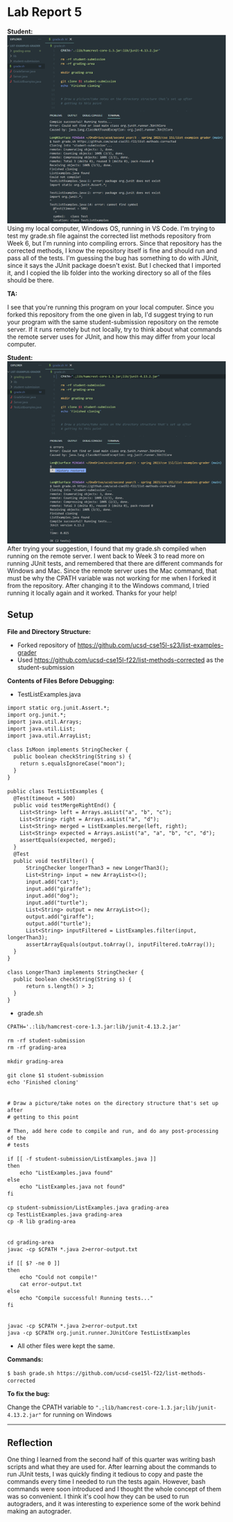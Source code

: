 # Lab Report 5
**Student:**
![Image](grade_bug.png)
Using my local computer, Windows OS, running in VS Code.
I'm trying to test my grade.sh file against the corrected list methods repository from Week 6, but I'm running into compiling errors.
Since that repository has the corrected methods, I know the repository itself is fine and should run and pass all of the tests.
I'm guessing the bug has something to do with JUnit, since it says the JUnit package doesn't exist. But I checked that I imported it, 
and I copied the lib folder into the working directory so all of the files should be there.

**TA:**

I see that you're running this program on your local computer. Since you forked this repository from the one given in lab, I'd suggest
trying to run your program with the same student-submission repository on the remote server. If it runs remotely but not locally,
try to think about what commands the remote server uses for JUnit, and how this may differ from your local computer.


**Student:**
![Image](bash_successful.png)
After trying your suggestion, I found that my grade.sh compiled when running on the remote server. I went back to Week 3 to read more on running JUnit tests, and remembered that there are different commands for Windows and Mac. Since the remote server uses the Mac command, that must be why the CPATH variable was not working for me when I forked it from the repository. After changing it to the Windows command, I tried running it locally again and it worked. Thanks for your help!

## Setup
**File and Directory Structure:**
* Forked repository of https://github.com/ucsd-cse15l-s23/list-examples-grader
* Used https://github.com/ucsd-cse15l-f22/list-methods-corrected as the student-submission

**Contents of Files Before Debugging:**
* TestListExamples.java

```
import static org.junit.Assert.*;
import org.junit.*;
import java.util.Arrays;
import java.util.List;
import java.util.ArrayList;

class IsMoon implements StringChecker {
  public boolean checkString(String s) {
    return s.equalsIgnoreCase("moon");
  }
}

public class TestListExamples {
  @Test(timeout = 500)
  public void testMergeRightEnd() {
    List<String> left = Arrays.asList("a", "b", "c");
    List<String> right = Arrays.asList("a", "d");
    List<String> merged = ListExamples.merge(left, right);
    List<String> expected = Arrays.asList("a", "a", "b", "c", "d");
    assertEquals(expected, merged);
  }
  @Test
  public void testFilter() {
      StringChecker longerThan3 = new LongerThan3();
      List<String> input = new ArrayList<>();
      input.add("cat");
      input.add("giraffe");
      input.add("dog");
      input.add("turtle");
      List<String> output = new ArrayList<>();
      output.add("giraffe");
      output.add("turtle");
      List<String> inputFiltered = ListExamples.filter(input, longerThan3);
      assertArrayEquals(output.toArray(), inputFiltered.toArray());
  }
}

class LongerThan3 implements StringChecker {
  public boolean checkString(String s) {
      return s.length() > 3;
  }
}
```

* grade.sh

```
CPATH='.:lib/hamcrest-core-1.3.jar:lib/junit-4.13.2.jar'

rm -rf student-submission
rm -rf grading-area

mkdir grading-area

git clone $1 student-submission
echo 'Finished cloning'


# Draw a picture/take notes on the directory structure that's set up after
# getting to this point

# Then, add here code to compile and run, and do any post-processing of the
# tests

if [[ -f student-submission/ListExamples.java ]]
then
    echo "ListExamples.java found"
else
    echo "ListExamples.java not found"
fi 

cp student-submission/ListExamples.java grading-area
cp TestListExamples.java grading-area
cp -R lib grading-area


cd grading-area
javac -cp $CPATH *.java 2>error-output.txt

if [[ $? -ne 0 ]]
then
    echo "Could not compile!"
    cat error-output.txt
else
    echo "Compile successful! Running tests..."
fi


javac -cp $CPATH *.java 2>error-output.txt
java -cp $CPATH org.junit.runner.JUnitCore TestListExamples
```

* All other files were kept the same.

**Commands:**

`$ bash grade.sh https://github.com/ucsd-cse15l-f22/list-methods-corrected`

**To fix the bug:**

Change the CPATH variable to `".;lib/hamcrest-core-1.3.jar;lib/junit-4.13.2.jar"` for running on Windows

---
## Reflection
One thing I learned from the second half of this quarter was writing bash scripts and what they are used for. After learning about the commands to run JUnit tests, I was quickly finding it tedious to copy and paste the commands every time I needed to run the tests again. However, bash commands were soon introduced and I thought the whole concept of them was so convenient. I think it's cool how they can be used to run autograders, and it was interesting to experience some of the work behind making an autograder.
